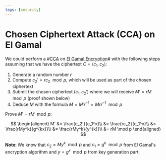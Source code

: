 ```yaml
---
tags: [security]
---
```


# Chosen Ciphertext Attack (CCA) on El Gamal

We could perform a #[CCA](202209281257.md) on [El Gamal Encryption](202212102116.md)#
with the following steps assuming that we have the ciphertext $C = (c_1, c_2)$:
1. Generate a random number $r$
2. Compute $c_2' = rc_2 \mod p$, which will be used as part of the chosen
   ciphertext
3. Submit the chosen ciphertext $(c_1, c_2')$ where we will receive $M' = rM
   \mod p$ (proof shown below)
4. Deduce $M$ with the formula $M = M'r^{-1} = Mrr^{-1} \mod p$

Prove $M' = rM \mod p$:

$$
\begin{aligned}
M' &= \frac{c_2'}{c_1^x}\\
&= \frac{rc_2}{c_1^x}\\
&= \frac{rMy^k}{g^{kx}}\\
&= \frac{rMy^k}{y^{k}}\\
&= rM \mod p
\end{aligned}
$$

**Note**: We know that $c_2 = My^k \mod p$ and $c_1 = g^k \mod p$ from El
Gamal's encryption algorithm and $y = g^x \mod p$ from key generation part.
